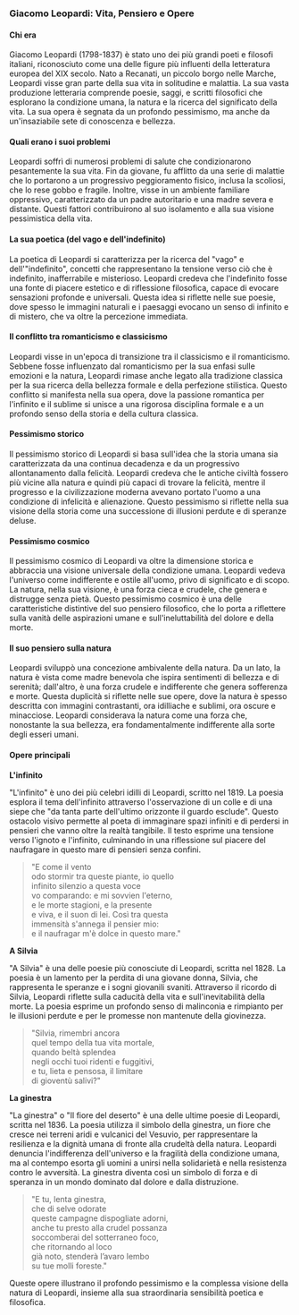 ### Giacomo Leopardi: Vita, Pensiero e Opere

#### Chi era

Giacomo Leopardi (1798-1837) è stato uno dei più grandi poeti e filosofi italiani, riconosciuto come una delle figure più influenti della letteratura europea del XIX secolo. Nato a Recanati, un piccolo borgo nelle Marche, Leopardi visse gran parte della sua vita in solitudine e malattia. La sua vasta produzione letteraria comprende poesie, saggi, e scritti filosofici che esplorano la condizione umana, la natura e la ricerca del significato della vita. La sua opera è segnata da un profondo pessimismo, ma anche da un'insaziabile sete di conoscenza e bellezza.

#### Quali erano i suoi problemi

Leopardi soffrì di numerosi problemi di salute che condizionarono pesantemente la sua vita. Fin da giovane, fu afflitto da una serie di malattie che lo portarono a un progressivo peggioramento fisico, inclusa la scoliosi, che lo rese gobbo e fragile. Inoltre, visse in un ambiente familiare oppressivo, caratterizzato da un padre autoritario e una madre severa e distante. Questi fattori contribuirono al suo isolamento e alla sua visione pessimistica della vita.

#### La sua poetica (del vago e dell'indefinito)

La poetica di Leopardi si caratterizza per la ricerca del "vago" e dell'"indefinito", concetti che rappresentano la tensione verso ciò che è indefinito, inafferrabile e misterioso. Leopardi credeva che l'indefinito fosse una fonte di piacere estetico e di riflessione filosofica, capace di evocare sensazioni profonde e universali. Questa idea si riflette nelle sue poesie, dove spesso le immagini naturali e i paesaggi evocano un senso di infinito e di mistero, che va oltre la percezione immediata.

#### Il conflitto tra romanticismo e classicismo

Leopardi visse in un'epoca di transizione tra il classicismo e il romanticismo. Sebbene fosse influenzato dal romanticismo per la sua enfasi sulle emozioni e la natura, Leopardi rimase anche legato alla tradizione classica per la sua ricerca della bellezza formale e della perfezione stilistica. Questo conflitto si manifesta nella sua opera, dove la passione romantica per l'infinito e il sublime si unisce a una rigorosa disciplina formale e a un profondo senso della storia e della cultura classica.

#### Pessimismo storico

Il pessimismo storico di Leopardi si basa sull'idea che la storia umana sia caratterizzata da una continua decadenza e da un progressivo allontanamento dalla felicità. Leopardi credeva che le antiche civiltà fossero più vicine alla natura e quindi più capaci di trovare la felicità, mentre il progresso e la civilizzazione moderna avevano portato l'uomo a una condizione di infelicità e alienazione. Questo pessimismo si riflette nella sua visione della storia come una successione di illusioni perdute e di speranze deluse.

#### Pessimismo cosmico

Il pessimismo cosmico di Leopardi va oltre la dimensione storica e abbraccia una visione universale della condizione umana. Leopardi vedeva l'universo come indifferente e ostile all'uomo, privo di significato e di scopo. La natura, nella sua visione, è una forza cieca e crudele, che genera e distrugge senza pietà. Questo pessimismo cosmico è una delle caratteristiche distintive del suo pensiero filosofico, che lo porta a riflettere sulla vanità delle aspirazioni umane e sull'ineluttabilità del dolore e della morte.

#### Il suo pensiero sulla natura

Leopardi sviluppò una concezione ambivalente della natura. Da un lato, la natura è vista come madre benevola che ispira sentimenti di bellezza e di serenità; dall'altro, è una forza crudele e indifferente che genera sofferenza e morte. Questa duplicità si riflette nelle sue opere, dove la natura è spesso descritta con immagini contrastanti, ora idilliache e sublimi, ora oscure e minacciose. Leopardi considerava la natura come una forza che, nonostante la sua bellezza, era fondamentalmente indifferente alla sorte degli esseri umani.

#### Opere principali

**L'infinito**

"L'infinito" è uno dei più celebri idilli di Leopardi, scritto nel 1819. La poesia esplora il tema dell'infinito attraverso l'osservazione di un colle e di una siepe che "da tanta parte dell'ultimo orizzonte il guardo esclude". Questo ostacolo visivo permette al poeta di immaginare spazi infiniti e di perdersi in pensieri che vanno oltre la realtà tangibile. Il testo esprime una tensione verso l'ignoto e l'infinito, culminando in una riflessione sul piacere del naufragare in questo mare di pensieri senza confini.

> "E come il vento <br>
> odo stormir tra queste piante, io quello <br>
> infinito silenzio a questa voce <br>
> vo comparando: e mi sovvien l'eterno, <br>
> e le morte stagioni, e la presente <br>
> e viva, e il suon di lei. Così tra questa <br>
> immensità s'annega il pensier mio: <br>
> e il naufragar m'è dolce in questo mare."<br>

**A Silvia**

"A Silvia" è una delle poesie più conosciute di Leopardi, scritta nel 1828. La poesia è un lamento per la perdita di una giovane donna, Silvia, che rappresenta le speranze e i sogni giovanili svaniti. Attraverso il ricordo di Silvia, Leopardi riflette sulla caducità della vita e sull'inevitabilità della morte. La poesia esprime un profondo senso di malinconia e rimpianto per le illusioni perdute e per le promesse non mantenute della giovinezza.

> "Silvia, rimembri ancora <br>
> quel tempo della tua vita mortale, <br>
> quando beltà splendea <br>
> negli occhi tuoi ridenti e fuggitivi, <br>
> e tu, lieta e pensosa, il limitare <br>
> di gioventù salivi?"<br>

**La ginestra**

"La ginestra" o "Il fiore del deserto" è una delle ultime poesie di Leopardi, scritta nel 1836. La poesia utilizza il simbolo della ginestra, un fiore che cresce nei terreni aridi e vulcanici del Vesuvio, per rappresentare la resilienza e la dignità umana di fronte alla crudeltà della natura. Leopardi denuncia l'indifferenza dell'universo e la fragilità della condizione umana, ma al contempo esorta gli uomini a unirsi nella solidarietà e nella resistenza contro le avversità. La ginestra diventa così un simbolo di forza e di speranza in un mondo dominato dal dolore e dalla distruzione.

> "E tu, lenta ginestra, <br>
> che di selve odorate <br>
> queste campagne dispogliate adorni, <br>
> anche tu presto alla crudel possanza <br>
> soccomberai del sotterraneo foco, <br>
> che ritornando al loco <br>
> già noto, stenderà l’avaro lembo <br>
> su tue molli foreste."<br>

Queste opere illustrano il profondo pessimismo e la complessa visione della natura di Leopardi, insieme alla sua straordinaria sensibilità poetica e filosofica.